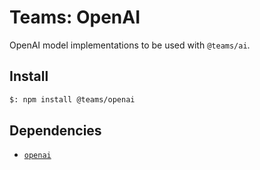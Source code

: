 # Teams: OpenAI

OpenAI model implementations to be used with `@teams/ai`.

## Install

```bash
$: npm install @teams/openai
```

## Dependencies

-   [`openai`](https://www.npmjs.com/package/openai)

